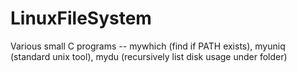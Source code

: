# LinuxFileSystem
Various small C programs -- mywhich (find if PATH exists), myuniq (standard unix tool), mydu (recursively list disk usage under folder)
